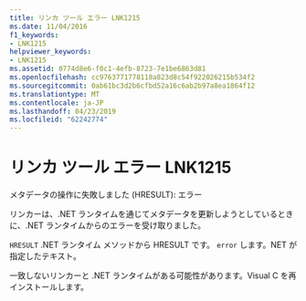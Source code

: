 ```yaml
---
title: リンカ ツール エラー LNK1215
ms.date: 11/04/2016
f1_keywords:
- LNK1215
helpviewer_keywords:
- LNK1215
ms.assetid: 0774d8e6-f0c1-4efb-8723-7e1be6863d81
ms.openlocfilehash: cc9763771778118a823d8c54f922026215b534f2
ms.sourcegitcommit: 0ab61bc3d2b6cfbd52a16c6ab2b97a8ea1864f12
ms.translationtype: MT
ms.contentlocale: ja-JP
ms.lasthandoff: 04/23/2019
ms.locfileid: "62242774"
---
```

# <a name="linker-tools-error-lnk1215"></a>リンカ ツール エラー LNK1215

メタデータの操作に失敗しました (HRESULT): エラー

リンカーは、.NET ランタイムを通じてメタデータを更新しようとしているときに、.NET ランタイムからのエラーを受け取りました。

`HRESULT` .NET ランタイム メソッドから HRESULT です。 `error` します。NET が指定したテキスト。

一致しないリンカーと .NET ランタイムがある可能性があります。Visual C を再インストールします。